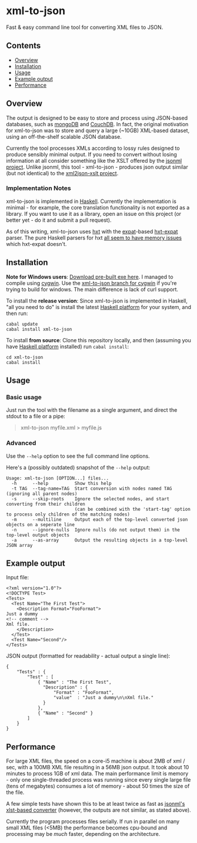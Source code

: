 # xml-to-json

Fast & easy command line tool for converting XML files to JSON.


## Contents
* [Overview](#overview)
* [Installation](#installation)
* [Usage](#usage)
* [Example output](#example-output)
* [Performance](#performance)


## Overview

The output is designed to be easy to store and process using JSON-based databases, such as [mongoDB](http://www.mongodb.org/) and [CouchDB](http://couchdb.apache.org/). In fact, the original motivation for xml-to-json was to store and query a large (~10GB) XML-based dataset, using an off-the-shelf scalable JSON database.

Currently the tool processes XMLs according to lossy rules designed to produce sensibly minimal output. If you need to convert without losing information at all consider something like the XSLT offered by the [jsonml project](http://www.jsonml.org/). Unlike jsonml, this tool - xml-to-json - produces json output similar (but not identical) to the [xml2json-xslt project](http://code.google.com/p/xml2json-xslt/).

### Implementation Notes

xml-to-json is implemented in [Haskell](http://www.haskell.org). Currently the implementation is minimal - for example, the core translation functionality is not exported as a library. If you want to use it as a library, open an issue on this project (or better yet - do it and submit a pull request).

As of this writing, xml-to-json uses [hxt](http://hackage.haskell.org/package/hxt) with the [expat](http://expat.sourceforge.net/)-based [hxt-expat](http://hackage.haskell.org/package/hxt-expat) parser. The pure Haskell parsers for hxt [all seem to have memory issues](http://stackoverflow.com/q/2292729/562906) which hxt-expat doesn't.

## Installation

**Note for Windows users**: [Download pre-built exe here](https://github.com/downloads/sinelaw/xml-to-json/xml-to-json.zip). I managed to compile using [cygwin](http://www.cygwin.org). Use the [xml-to-json branch for cygwin](https://github.com/sinelaw/xml-to-json/tree/cygwin) if you're trying to build for windows. The main difference is lack of curl support.

To install the **release version**: Since xml-to-json is implemented in Haskell, "all you need to do" is install the latest [Haskell platform](http://www.haskell.org/platform/) for your system, and then run:

```
cabal update
cabal install xml-to-json
```

To install **from source**: Clone this repository locally, and then (assuming you have [Haskell platform](http://www.haskell.org/platform/) installed) run `cabal install`:

```
cd xml-to-json
cabal install
```

## Usage

### Basic usage

Just run the tool with the filename as a single argument, and direct the stdout to a file or a pipe:

> xml-to-json myfile.xml > myfile.js


### Advanced

Use the `--help` option to see the full command line options.

Here's a (possibly outdated) snapshot of the `--help` output:

```
Usage: xml-to-json [OPTION...] files...
  -h      --help          Show this help
  -t TAG  --tag-name=TAG  Start conversion with nodes named TAG (ignoring all parent nodes)
  -s      --skip-roots    Ignore the selected nodes, and start converting from their children
                          (can be combined with the 'start-tag' option to process only children of the matching nodes)
  -m      --multiline     Output each of the top-level converted json objects on a seperate line
  -n      --ignore-nulls  Ignore nulls (do not output them) in the top-level output objects
  -a      --as-array      Output the resulting objects in a top-level JSON array
```

## Example output

Input file:

```
<?xml version="1.0"?>
<!DOCTYPE Test>
<Tests>
  <Test Name="The First Test">
    <Description Format="FooFormat">
Just a dummy
<!-- comment -->
Xml file.
    </Description>
  </Test>
  <Test Name="Second"/>
</Tests>
```

JSON output (formatted for readability - actual output a single line):

```
{
	"Tests" : { 
		"Test" : [
			{ "Name" : "The First Test", 
			  "Description" : {
				  "Format" : "FooFormat",
				  "value"  : "Just a dummy\n\nXml file."
              }
			},
			{ "Name" : "Second" }
		]
	}
}
```





## Performance

For large XML files, the speed on a core-i5 machine is about 2MB of xml / sec, with a 100MB XML file resulting in a 56MB json output. It took about 10 minutes to process 1GB of xml data. The main performance limit is memory - only one single-threaded process was running since every single large file (tens of megabytes) consumes a lot of memory - about 50 times the size of the file.

A few simple tests have shown this to be at least twice as fast as [jsonml's xlst-based converter](http://www.jsonml.org/xml/) (however, the outputs are not similar, as stated above).

Currently the program processes files serially. If run in parallel on many small XML files (<5MB) the performance becomes cpu-bound and processing may be *much* faster, depending on the architecture.

